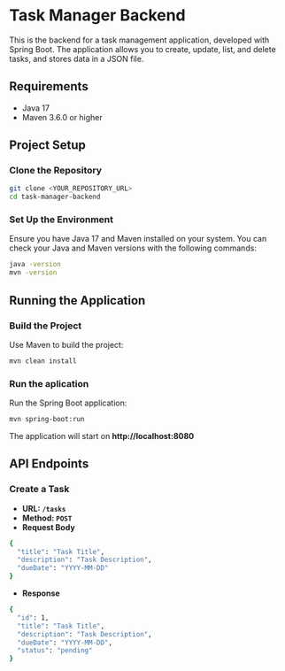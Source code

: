 # Task Manager Backend

This is the backend for a task management application, developed with Spring Boot. The application allows you to create, update, list, and delete tasks, and stores data in a JSON file.

## Requirements

- Java 17
- Maven 3.6.0 or higher

## Project Setup

### Clone the Repository

```bash
git clone <YOUR_REPOSITORY_URL>
cd task-manager-backend
```

### Set Up the Environment

Ensure you have Java 17 and Maven installed on your system. You can check your Java and Maven versions with the following commands:

```bash
java -version
mvn -version
```

## Running the Application

### Build the Project

Use Maven to build the project:

```bash
mvn clean install
```

### Run the aplication

Run the Spring Boot application:

```bash
mvn spring-boot:run
```

The application will start on **http://localhost:8080**

## API Endpoints

### Create a Task

- **URL: `/tasks`**
- **Method: `POST`**
- **Request Body**

```bash
{
  "title": "Task Title",
  "description": "Task Description",
  "dueDate": "YYYY-MM-DD"
}
```

- **Response**

```bash
{
  "id": 1,
  "title": "Task Title",
  "description": "Task Description",
  "dueDate": "YYYY-MM-DD",
  "status": "pending"
}

```
